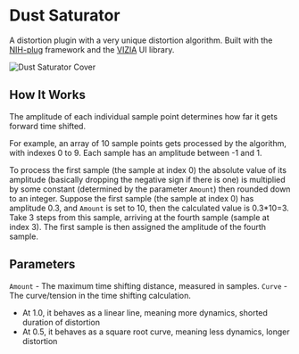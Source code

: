# Dust Saturator

A distortion plugin with a very unique distortion algorithm. Built with the [NIH-plug](https://github.com/robbert-vdh/nih-plug) framework and the [VIZIA](https://github.com/vizia/vizia) UI library.

![Dust Saturator Cover](https://github.com/Everither/dust-saturation/assets/122586326/f42a1910-2130-4296-8e5c-1ca55c573f06)

## How It Works

The amplitude of each individual sample point determines how far it gets forward time shifted.

For example, an array of 10 sample points gets processed by the algorithm, with indexes 0 to 9.
Each sample has an amplitude between -1 and 1.

To process the first sample (the sample at index 0) the absolute value of its amplitude (basically dropping the negative sign if there is one) is multiplied by some constant (determined by the parameter `Amount`) then rounded down to an integer.
Suppose the first sample (the sample at index 0) has amplitude 0.3, and `Amount` is set to 10, then the calculated value is 0.3*10=3.
Take 3 steps from this sample, arriving at the fourth sample (sample at index 3). The first sample is then assigned the amplitude of the fourth sample.

## Parameters
`Amount` - The maximum time shifting distance, measured in samples.
`Curve` - The curve/tension in the time shifting calculation.
- At 1.0, it behaves as a linear line, meaning more dynamics, shorted duration of distortion
- At 0.5, it behaves as a square root curve, meaning less dynamics, longer distortion
